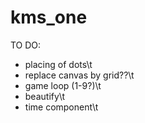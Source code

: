 # kms_one

TO DO:
- placing of dots\t
- replace canvas by grid??\t
- game loop (1-9?)\t
- beautify\t
- time component\t